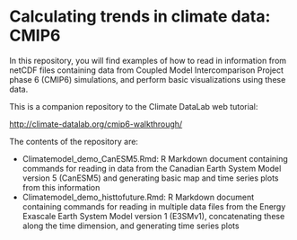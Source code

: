# Calculating trends in climate data: CMIP6

In this repository, you will find examples of how to read in information from netCDF files containing data from Coupled Model Intercomparison Project phase 6 (CMIP6) simulations, and perform basic visualizations using these data.

This is a companion repository to the Climate DataLab web tutorial:

http://climate-datalab.org/cmip6-walkthrough/

The contents of the repository are:
- Climatemodel_demo_CanESM5.Rmd: R Markdown document containing commands for reading in data from the Canadian Earth System Model version 5 (CanESM5) and generating basic map and time series plots from this information
- Climatemodel_demo_histtofuture.Rmd: R Markdown document containing commands for reading in multiple data files from the Energy Exascale Earth System Model version 1 (E3SMv1), concatenating these along the time dimension, and generating time series plots
